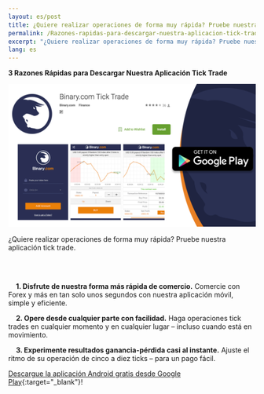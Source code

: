 ```yaml
---
layout: es/post
title: ¿Quiere realizar operaciones de forma muy rápida? Pruebe nuestra aplicación tick trade. 
permalink: /Razones-rapidas-para-descargar-nuestra-aplicacion-tick-trade/
excerpt: "¿Quiere realizar operaciones de forma muy rápida? Pruebe nuestra aplicación tick trade...."
lang: es 
---
```


**3 Razones Rápidas para Descargar Nuestra Aplicación Tick Trade**


<a href="https://play.google.com/store/apps/details?id=com.binary.ticktrade&utm_source=blog&utm_medium=social&utm_campaign=blog_post_en" target="_blank"><img src="/images/ticktrade_promote.png" alt=""></a>


¿Quiere realizar operaciones de forma muy rápida? Pruebe nuestra aplicación tick trade.

<br><br>

&nbsp;&nbsp;&nbsp;&nbsp;**1. Disfrute de nuestra forma más rápida de comercio.** Comercie con Forex y más en tan solo unos segundos con nuestra aplicación móvil, simple y eficiente.

&nbsp;&nbsp;&nbsp;&nbsp;**2. Opere desde cualquier parte con facilidad.** Haga operaciones tick trades en cualquier momento y en cualquier lugar – incluso cuando está en movimiento. 

&nbsp;&nbsp;&nbsp;&nbsp;**3. Experimente resultados ganancia-pérdida casi al instante.** Ajuste el ritmo de su operación de cinco a diez ticks – para un pago fácil.  

[Descargue la aplicación Android gratis desde Google Play](https://play.google.com/store/apps/details?id=com.binary.ticktrade&utm_source=blog&utm_medium=social&utm_campaign=blog_post_en){:target="_blank"}!

